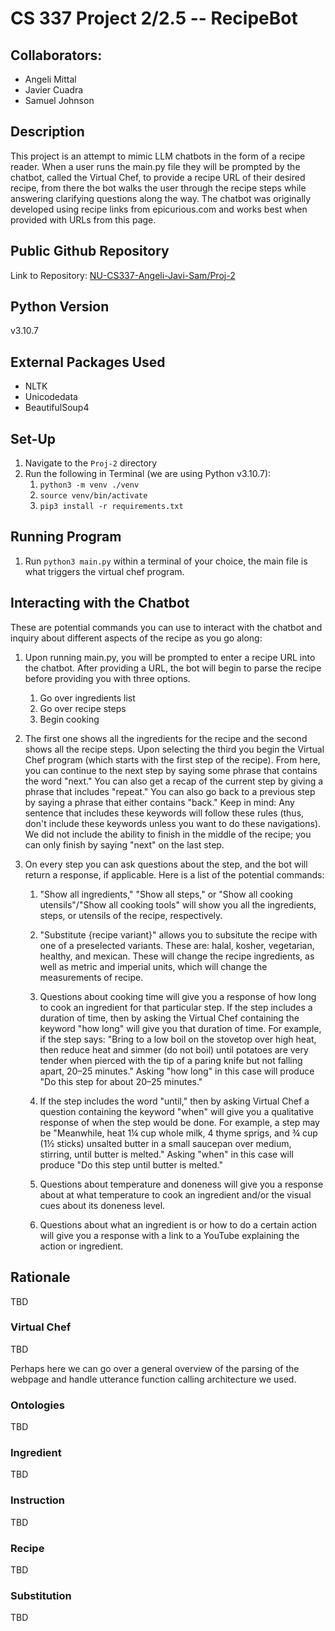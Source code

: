 
# CS 337 Project 2/2.5 -- RecipeBot
## Collaborators:
- Angeli Mittal
- Javier Cuadra
- Samuel Johnson

## Description
This project is an attempt to mimic LLM chatbots in the form of a recipe reader. When a user runs the main.py file they will be prompted by the chatbot, called the Virtual Chef, to provide a recipe URL of their desired recipe, from there the bot walks the user through the recipe steps while answering clarifying questions along the way. The chatbot was originally developed using recipe links from epicurious.com and works best when provided with URLs from this page.

## Public Github Repository
Link to Repository: [NU-CS337-Angeli-Javi-Sam/Proj-2](https://github.com/NU-CS337-Angeli-Javi-Sam/Proj-2)


## Python Version
v3.10.7

## External Packages Used

- NLTK
- Unicodedata
- BeautifulSoup4

## Set-Up

1. Navigate to the `Proj-2` directory
2. Run the following in Terminal (we are using Python v3.10.7):
   1. `python3 -m venv ./venv`
   2. `source venv/bin/activate`
   3. `pip3 install -r requirements.txt`


## Running Program

1. Run `python3 main.py` within a terminal of your choice, the main file is what triggers the virtual chef program.

## Interacting with the Chatbot
These are potential commands you can use to interact with the chatbot and inquiry about different aspects of the recipe as you go along:

1. Upon running main.py, you will be prompted to enter a recipe URL into the chatbot. After providing a URL, the bot will begin to parse the recipe before providing you with three options. 

	1. Go over ingredients list
	2. Go over recipe steps
	3. Begin cooking

2. The first one shows all the ingredients for the recipe and the second shows all the recipe steps. Upon selecting the third you begin the Virtual Chef program (which starts with the first step of the recipe). From here, you can continue to the next step by saying some phrase that contains the word "next." You can also get a recap of the current step by giving a phrase that includes "repeat." You can also go back to a previous step by saying a phrase that either contains "back." Keep in mind: Any sentence that includes these keywords will follow these rules (thus, don't include these keywords unless you want to do these navigations). We did not include the ability to finish in the middle of the recipe; you can only finish by saying "next" on the last step.

3. On every step you can ask questions about the step, and the bot will return a response, if applicable. Here is a list of the potential commands:

	1. "Show all ingredients," "Show all steps," or "Show all cooking utensils"/"Show all cooking tools" will show you all the ingredients, steps, or utensils of the recipe, respectively.

	2. "Substitute {recipe variant}" allows you to subsitute the recipe with one of a preselected variants. These are: halal, kosher, vegetarian, healthy, and mexican. These will change the recipe ingredients, as well as metric and imperial units, which will change the measurements of recipe.
	
	4. Questions about cooking time will give you a response of how long to cook an ingredient for that particular step. If the step includes a duration of time, then by asking the Virtual Chef containing the keyword "how long" will give you that duration of time. For example, if the step says: "Bring to a low boil on the stovetop over high heat, then reduce heat and simmer (do not boil) until potatoes are very tender when pierced with the tip of a paring knife but not falling apart, 20–25 minutes." Asking "how long" in this case will produce "Do this step for about 20–25 minutes." 
	
	5. If the step includes the word "until," then by asking Virtual Chef a question containing the keyword "when" will give you a qualitative response of when the step would be done. For example, a step may be "Meanwhile, heat 1¼ cup whole milk, 4 thyme sprigs, and ¾ cup (1½ sticks) unsalted butter in a small saucepan over medium, stirring, until butter is melted." Asking "when" in this case will produce "Do this step until butter is melted."
	
	6. Questions about temperature and doneness will give you a response about at what temperature to cook an ingredient and/or the visual cues about its doneness level.

 	7. Questions about what an ingredient is or how to do a certain action will give you a response with a link to a YouTube explaining the action or ingredient.



## Rationale
TBD

### Virtual Chef 
TBD

Perhaps here we can go over a general overview of the parsing of the webpage and handle utterance function calling architecture we used.

### Ontologies
TBD

### Ingredient
TBD

### Instruction
TBD

### Recipe
TBD

### Substitution
TBD
